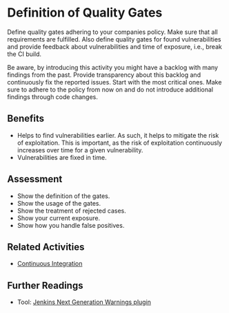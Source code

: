 # Definition of Quality Gates

Define quality gates adhering to your companies policy. Make sure that all requirements are fulfilled. Also define quality gates for found vulnerabilities and provide feedback about vulnerabilities and time of exposure, i.e., break the CI build.

Be aware, by introducing this activity you might have a backlog with many findings from the past.
Provide transparency about this backlog and continuously fix the reported issues. Start with the most critical ones.
Make sure to adhere to the policy from now on and do not introduce additional findings through code changes.

## Benefits

- Helps to find vulnerabilities earlier. As such, it helps to mitigate the risk of exploitation. This is important, as the risk of exploitation continuously increases over time for a given vulnerability.
- Vulnerabilities are fixed in time.

## Assessment

- Show the definition of the gates.
- Show the usage of the gates.
- Show the treatment of rejected cases.
- Show your current exposure.
- Show how you handle false positives.

## Related Activities

- [Continuous Integration](continuous-integration.md)

## Further Readings

- Tool: [Jenkins Next Generation Warnings plugin](https://plugins.jenkins.io/warnings-ng/)
